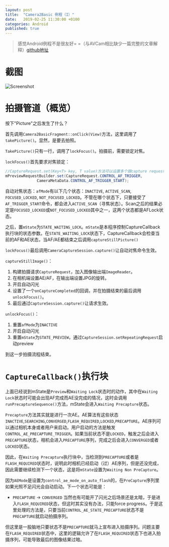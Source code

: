 ```yaml
---
layout: post
title:  "Camera2Basic 例程（I）"
date:   2019-02-25 11:30:00 +0100
categories: Android
published: true
---
```


> 感觉Android例程不是很友好= =（与AVCam相比缺少一篇完整的文章解释）[github地址](https://github.com/googlesamples/android-Camera2Basic)

# 截图
![Screenshot](https://raw.githubusercontent.com/isVoid/isvoid.github.io/master/_posts/assets/camera2/cam2basic.png)

# 拍摄管道（概览）
按下"Picture"之后发生了什么？

首先调用`Camera2BasicFragment::onClick(View)`方法，这里调用了`takePicture()`。显然，是要去拍照。

`TakePicture()`只有一行，调用了`lockFocus()`。拍摄前，需要锁定对焦。

`lockFocus()`首先要求对焦锁定：
```Java
//CaptureRequest.set(Key<T> key, T value)方法可以设置多个跟capture request相关的参数
mPreviewRequestBuilder.set(CaptureRequest.CONTROL_AF_TRIGGER,
              CameraMetaData.CONTROL_AF_TRIGGER_START);
```
自动对焦状态：`afMode`有以下几个状态：`INACTIVE`, `ACTIVE_SCAN`, `FOCUSED_LOCKED`, `NOT_FOCUSED_LOCKED`。不管在哪个状态下，只要接受了`AF_TRIGGER_START`命令，都会进入`ACTIVE_SCAN`（寻焦状态）。Scan之后的结果必定是`FOCUSED_LOCKED`或`NOT_FOCUSED_LOCKED`其中之一，这两个状态都是AFLock状态。

之后，置`mState`为`STATE_WAITING_LOCK`。`mState`是本程序控制CaptureCallback执行块的状态参数。在`STATE_WAITING_LOCK`状态下，CaptureCallback会检查当前的AF和AE状态，当AF/AE都结束之后调用`captureStillPicture()`

`lockFocus()`最后调用`CameraCaptureSession.capture()`让自动对焦命令生效。

`captureStillImage()`：
1. 构建拍摄请求`CaptureRequest`，加入图像输出端`ImageReader`。
2. 在相机端设置AE/AF，在输出端设置JPG的旋转。
3. 开启自动闪光
3. 设置了一个`onCaptureCompleted`的回调，并在拍摄结束的最后调用`unlockFocus()`。
4. 最后通过`CaptureSession.capture()`让请求生效。

`unlockFocus()`：
1. 重置`afMode`为`INACTIVE`
2. 开启自动闪光
3. 重置`mState`为`STATE_PREVIEW`，通过`CaptureSession.setRepeatingRequest`启动preview

到这一步拍摄流程结束。

# `CaptureCallback()`执行块
上面已经说到mState是`Preview`和`Waiting Lock`状态时的动作，其中在`Waiting Lock`状态时可能会出现AF完成而AE没完成的情况，这时会调用`runPrecaptureSequence()`方法，mState会进入`Waiting Precapture`状态。

`Precapture`方法其实就是进行一次AE。AE算法有这些状态`INACTIVE`,`SEARCHING`,`CONVERGED`,`FLASH_REQUIRED`,`LOCKED`,`PRECAPTURE`。AE序列可以通过相机本身或者用户来启动。用户启动的方法是触发`CONTROL_AE_PRECAPTURE_TRIGGER`。如果当前状态不是`LOCKED`，触发之后会进入`PRECAPTURE`状态，相机会进入`PRECAPTURE`序列，完成之后会进入`CONVERGED`或者`LOCKED`状态。

因此，在`Waiting Precapture`执行块中，当检测到`PRECAPTURE`或者是`FLASH_REQUIRED`状态时，说明此时相机已经启动（过）AE序列，但是还没完成，因此需要继续检测下一个状态，这是将`mState`设置为`Waiting Non PreCapture`。

因为`AEMode`是设置为`control_ae_mode_on_auto_flash`的，在`PreCapture`序列里如果光照不足闪光会自动启动。下一个状态可能是：
- `PRECAPTURE` -> `CONVERGED`
当然也有可能开了闪光之后场景还是太暗，于是进入`FLASH_REQUIRED`状态，但这时其实没有办法，只能force progress。于是这里处理的方法是，只要当前`CONTROL_AE_STATE_PRECAPTURE`状态不是`PRECAPTURE`就启动拍摄序列。

<p hidden>
在`Waiting Non PreCaputure`中，Basic应用用了比较简略的处理方法。理论上，这时AE状态有这些可能性：
- `PRECAPTURE` -> `CONVERGED`
- `PRECAPTURE` -> `LOCKED` （没有AE_Lock的UI，实际不可能进入这个状态）
- `FLASH_REQUIRED` -> `SEARCHING` -> `CONVERGED`
- `FLASH_REQUIRED` -> `SEARCHING` -> `LOCKED` （没有AE_Lock的UI，实际不可能进入这个状态）
- `FLASH_REQUIRED` -> `SEARCHING` -> `FLASH_REQUIRED` -> ...

但这里是一股脑地只要状态不是`PRECAPTURE`就马上宣布进入拍摄序列。问题主要在`FLASH_REQUIRED`状态中，这里的逻辑允许了在`FLASH_REQUIRED`状态下也进入拍摄序列，可能导致最后的图像结果过暗。
</p>
